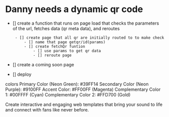 # Danny needs a dynamic qr code

 - [] create a function that runs on page load that 
    checks the parameters of the url, fetches data (qr meta data), and reroutes
 
        - [] create page that all qr are initially routed to to make check 
            - [] name that page getqr/id(params) 
            - [] create fetchQr funtion 
                - [] use params to get qr data 
                - [] reroute page 

 - [] create a coming soon page 
 - [] deploy 


 colors 
Primary Color (Neon Green): #39FF14
Secondary Color (Neon Purple): #9100FF
Accent Color: #FF00FF (Magenta)
Complementary Color 1: #00FFFF (Cyan)
Complementary Color 2: #FFD700 (Gold)


Create interactive and engaging web templates that bring your sound to life and connect with fans like never before.